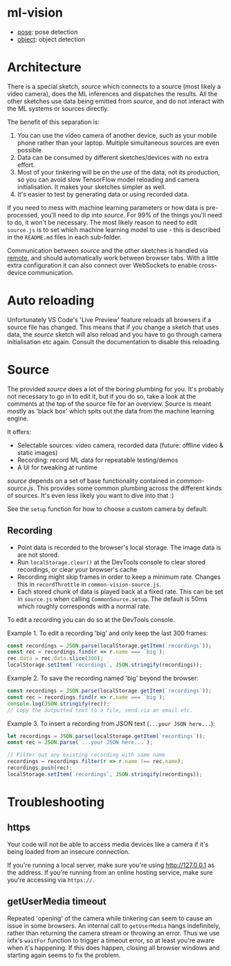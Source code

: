 # ml-vision

* [pose](./pose/README.md): pose detection
* [object](./pose/README.md): object detection

# Architecture

There is a special sketch, _source_ which connects to a source (most likely a video camera), does the ML inferences and dispatches the results. All the other sketches use data being emitted from _source_, and do not interact with the ML systems or sources directly.

The benefit of this separation is:
1. You can use the video camera of another device, such as your mobile phone rather than your laptop. Multiple simultaneous sources are even possible.
2. Data can be consumed by different sketches/devices with no extra effort.
3. Most of your tinkering will be on the _use_ of the data, not its production, so you can avoid slow TensorFlow model reloading and camera initialisation. It makes your sketches simpler as well.
4. It's easier to test by generating data or using recorded data.

If you need to mess with machine learning parameters or how data is pre-processed, you'll need to dip into _source_. For 99% of the things you'll need to do, it won't be necessary. The most likely reason to need to edit `source.js` is to set which machine learning model to use - this is described in the `README.md` files in each sub-folder.

Communication between _source_ and the other sketches is handled via [remote](https://github.com/clinth/remote), and should automatically work between browser tabs. With a little extra configuration it can also connect over WebSockets to enable cross-device communication.

# Auto reloading

Unfortunately VS Code's 'Live Preview' feature reloads all browsers if a source file has changed. This means that if you change a sketch that uses data, the _source_ sketch will also reload and you have to go through camera initialisation etc again. Consult the documentation to disable this reloading.

# Source

The provided _source_ does a lot of the boring plumbing for you. It's probably not necessary to go in to edit it, but if you do so, take a look at the comments at the top of the source file for an overview. Source is meant mostly as 'black box' which spits out the data from the machine learning engine.

It offers:
* Selectable sources: video camera, recorded data (future: offline video & static images)
* Recording: record ML data for repeatable testing/demos
* A UI for tweaking at runtime

_source_ depends on a set of base functionality contained in _common-source.js_. This provides some common plumbing across the different kinds of sources. It's even less likely you want to dive into that :)

See the `setup` function for how to choose a custom camera by default.

## Recording

* Point data is recorded to the browser's local storage. The image data is are not stored.
* Run `localStorage.clear()` at the DevTools console to clear stored recordings, or clear your browser's cache
* Recording might skip frames in order to keep a minimum rate. Changes this in `recordThrottle` in `common-vision-source.js`. 
* Each stored chunk of data is played back at a fixed rate. This can be set in `source.js` when calling `CommonSource.setup`. The default is 50ms which roughly corresponds with a normal rate.

To edit a recording you can do so at the DevTools console. 

Example 1. To edit a recording 'big' and only keep the last 300 frames:

```js
const recordings = JSON.parse(localStorage.getItem(`recordings`));
const rec = recordings.find(r => r.name === `big`);
rec.data = rec.data.slice(300);
localStorage.setItem(`recordings`, JSON.stringify(recordings));
```

Example 2. To save the recording named 'big' beyond the browser:

```js
const recordings = JSON.parse(localStorage.getItem(`recordings`));
const rec = recordings.find(r => r.name === `big`);
console.log(JSON.stringify(rec));
// Copy the outputted text to a file, send via an email etc.
```

Example 3. To insert a recording from JSON text (`...your JSON here...`):

```js
let recordings = JSON.parse(localStorage.getItem(`recordings`));
const rec = JSON.parse(`...your JSON here...`);

// Filter out any existing recording with same name
recordings = recordings.filter(r => r.name !== rec.name);
recordings.push(rec);
localStorage.setItem(`recordings`, JSON.stringify(recordings));
```

# Troubleshooting

## https

Your code will not be able to access media devices like a camera if it's being loaded from an insecure connection.

If you're running a local server, make sure you're using http://127.0.0.1 as the address. If you're running from an online hosting service, make sure you're accessing via `https://`.

## getUserMedia timeout

Repeated 'opening' of the camera while tinkering can seem to cause an issue in some browsers. An internal call to `getUserMedia` hangs indefinitely, rather than returning the camera stream or throwing an error. Thus we use ixfx's `waitFor` function to trigger a timeout error, so at least you're aware when it's happening. If this does happen, closing all browser windows and starting again seems to fix the problem.
